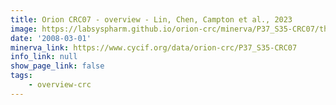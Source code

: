 ```yaml
---
title: Orion CRC07 - overview - Lin, Chen, Campton et al., 2023
image: https://labsyspharm.github.io/orion-crc/minerva/P37_S35-CRC07/thumbnail.jpg
date: '2008-03-01'
minerva_link: https://www.cycif.org/data/orion-crc/P37_S35-CRC07
info_link: null
show_page_link: false
tags:
    - overview-crc
---
```

